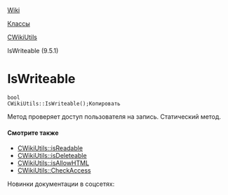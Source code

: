 [Wiki](/api_help/wiki/index.php)

[Классы](/api_help/wiki/classes/index.php)

[CWikiUtils](/api_help/wiki/classes/cwikiutils/index.php)

IsWriteable (9.5.1)

IsWriteable
===========

```
bool
CWikiUtils::IsWriteable();Копировать
```

Метод проверяет доступ пользователя на запись. Статический метод.

#### Смотрите также

* [CWikiUtils::isReadable](/api_help/wiki/classes/cwikiutils/IsReadable.php)
* [CWikiUtils::isDeleteable](/api_help/wiki/classes/cwikiutils/IsDeleteable.php)
* [CWikiUtils::isAllowHTML](/api_help/wiki/classes/cwikiutils/IsAllowHTML.php)
* [CWikiUtils::CheckAccess](/api_help/wiki/classes/cwikiutils/CheckAccess.php)

Новинки документации в соцсетях: